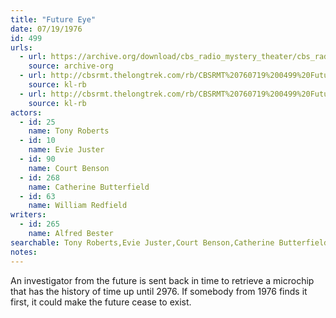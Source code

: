 ```yaml
---
title: "Future Eye"
date: 07/19/1976
id: 499
urls: 
  - url: https://archive.org/download/cbs_radio_mystery_theater/cbs_radio_mystery_theater-0451-0500.zip/cbs_radio_mystery_theater-0451-0500%2Fcbsrmt_0499_future_eye.mp3
    source: archive-org
  - url: http://cbsrmt.thelongtrek.com/rb/CBSRMT%20760719%200499%20Future%20Eye_wuwm.mp3
    source: kl-rb
  - url: http://cbsrmt.thelongtrek.com/rb/CBSRMT%20760719%200499%20Future%20Eye_wbbm_rb.mp3
    source: kl-rb
actors:  
  - id: 25
    name: Tony Roberts  
  - id: 10
    name: Evie Juster  
  - id: 90
    name: Court Benson  
  - id: 268
    name: Catherine Butterfield  
  - id: 63
    name: William Redfield
writers:  
  - id: 265
    name: Alfred Bester
searchable: Tony Roberts,Evie Juster,Court Benson,Catherine Butterfield,William Redfield Alfred Bester
notes:  
---
```

An investigator from the future is sent back in time to retrieve a microchip that has the history of time up until 2976. If somebody from 1976 finds it first, it could make the future cease to exist.